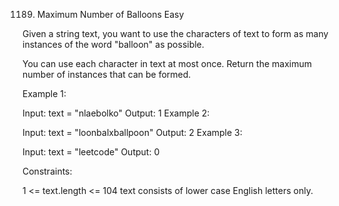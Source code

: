 1189. Maximum Number of Balloons
Easy

Given a string text, you want to use the characters of text to form as many instances of the word "balloon" as possible.

You can use each character in text at most once. Return the maximum number of instances that can be formed.

 

Example 1:



Input: text = "nlaebolko"
Output: 1
Example 2:



Input: text = "loonbalxballpoon"
Output: 2
Example 3:

Input: text = "leetcode"
Output: 0
 

Constraints:

1 <= text.length <= 104
text consists of lower case English letters only.
 